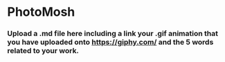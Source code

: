 # PhotoMosh

### Upload a .md file here including a link your .gif animation that you have uploaded onto https://giphy.com/ and the 5 words related to your work.
